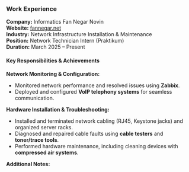 ### **Work Experience**  
**Company:** Informatics Fan Negar Novin  
**Website:** [fannegar.net](https://fannegar.net)  
**Industry:** Network Infrastructure Installation & Maintenance  
**Position:** Network Technician Intern (Praktikum)  
**Duration:** March 2025 – Present  

#### **Key Responsibilities & Achievements**  
**Network Monitoring & Configuration:**  
- Monitored network performance and resolved issues using **Zabbix**.  
- Deployed and configured **VoIP telephony systems** for seamless communication.  

**Hardware Installation & Troubleshooting:**  
- Installed and terminated network cabling (RJ45, Keystone jacks) and organized server racks.  
- Diagnosed and repaired cable faults using **cable testers** and **toner/trace tools**.  
- Performed hardware maintenance, including cleaning devices with **compressed air systems**.  

**Additional Notes:**  